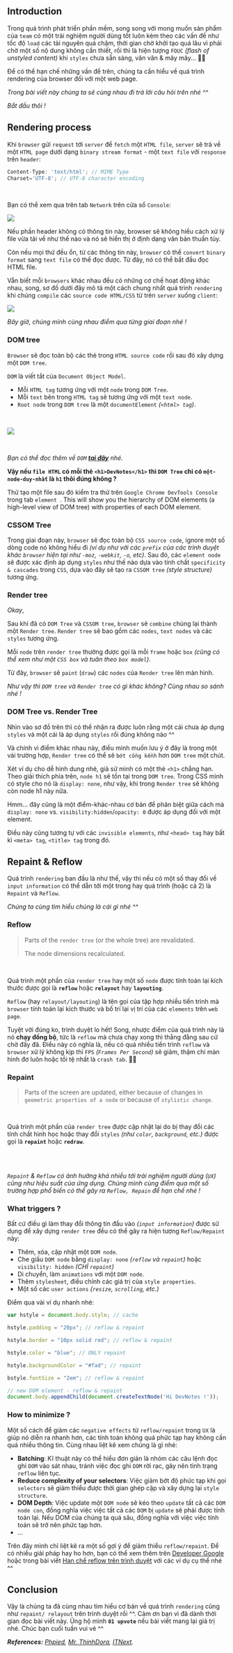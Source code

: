 ## Introduction
Trong quá trình phát triển phần mềm, song song với mong muốn sản phẩm của `team` có một trải nghiệm người dùng tốt luôn kèm theo các vấn đề như tốc độ `load` các tài nguyên quá chậm, thời gian chờ khởi tạo quá lâu vì phải chờ một số nộ dung không cần thiết, rồi thì là hiện tượng `FOUC` *(flash of unstyled content)* khi `styles` chưa sẵn sàng, vân vân & mây mây... 🥴🥴 

Để có thể hạn chế những vấn đề trên, chúng ta cần hiểu về quá trình rendering của browser đối với một web page.

*Trong bài viết này chúng ta sẽ cùng nhau đi trả lời câu hỏi trên nhé ^^*

*Bắt đầu thôi !*
## Rendering process

Khi `browser` gửi `request` tới `server` để `fetch` một `HTML file`, `server` sẽ trả về một `HTML page` dưới dạng `binary stream format` - một `text file` với `response` trên `header`:

```js
Content-Type: 'text/html'; // MIME Type
Charset='UTF-8'; // UTF-8 character encoding
```

<br/>

Bạn có thể xem qua trên tab `Network` trên cửa sổ `Console`: 

![](https://miro.medium.com/max/2000/1*Tm-HPhmGA0BL7HIj38H8Qw.png)

Nếu phần header không có thông tin này, browser sẽ không hiểu cách xử lý file vừa tải về như thế nào và nó sẽ hiển thị ở định dạng văn bản thuần túy.

Còn nếu mọi thứ đều ổn, từ các thông tin này, `browser` có thể `convert` `binary format` sang `text file` có thể đọc được. Từ đây, nó có thể bắt đầu đọc HTML file.

Vẫn biết mỗi `browsers` khác nhau đều có những cơ chế hoạt động khác nhau, song, sơ đồ dưới đây mô tả một cách chung nhất quá trình `rendering` khi chúng `compile` các `source code HTML/CSS` từ trên `server` xuống `client`:

![](https://www.phpied.com/files/reflow/render.png)

*Bây giờ, chúng mình cùng nhau điểm qua từng giai đoạn nhé !*

### DOM tree
`Browser` sẽ đọc toàn bộ các thẻ trong `HTML source code` rồi sau đó xây dựng một `DOM tree`.

`DOM` là viết tắt của `Document Object Model`.
- Mỗi `HTML tag` tương ứng với một `node` trong `DOM Tree`.
- Mỗi `text` bên trong `HTML tag` sẽ tương ứng với một `text node`.
- `Root node` trong `DOM tree` là một `documentElement` *(`<html> tag`)*.

<br/>

![](https://miro.medium.com/max/1040/1*YSA8lCfCVPn3d6GWAVokrA.png)

<br/>

*Bạn có thể đọc thêm về `DOM` [**tại đây**](https://haodev.wordpress.com/2019/06/21/original-dom-vs-shadow-dom-vs-virtual-dom/) nhé.*

**Vậy nếu `file HTML` có mỗi thẻ `<h1>DevNotes</h1>` thì `DOM Tree` chỉ có `một-node-duy-nhất` là `h1` thôi đúng không ?**

Thử tạo một file sau đó kiểm tra thử trên `Google Chrome DevTools Console` trong tab `element `. This will show you the hierarchy of DOM elements (a high-level view of DOM tree) with properties of each DOM element.

### CSSOM Tree
Trong giai đoạn này, `browser` sẽ đọc toàn bộ `CSS source code`, ignore một số dòng code nó không hiểu đi *(ví dụ như với các `prefix` của các trình duyệt khác `browser` hiện tại như `-moz`, `-webkit`, `-o`, etc)*. Sau đó, các `element node` sẽ được xác định áp dụng `styles` như thế nào dựa vào tính chất `specificity & cascades` trong `CSS`, dựa vào đây sẽ tạo ra `CSSOM tree` *(style structure)* tương ứng.

### Render tree
*Okay*,

Sau khi đã có `DOM Tree` và `CSSOM tree`, `browser` sẽ `combine` chúng lại thành một `Render tree`. `Render tree` sẽ bao gồm các `nodes`, `text nodes` và các `styles` tương ứng.

Mỗi `node` trên `render tree` thường được gọi là mỗi `frame` hoặc `box` *(cũng có thể xem như một `CSS box` và tuân theo `box model`)*.

Từ đây, `browser` sẽ `paint` (`draw`) các `nodes` của `Render tree` lên màn hình.

*Như vậy thì `DOM tree` và `Render tree` có gì khác không? Cùng nhau so sánh nhé !*

### DOM Tree vs. Render Tree

Nhìn vào sơ đồ trên thì có thể nhận ra được luôn rằng một cái chưa áp dụng `styles` và một cái là áp dụng `styles` rồi đúng không nào ^^

Và chính vì điểm khác nhau này, điều mình muốn lưu ý ở đây là trong một vài trường hợp, `Render tree` có thể sẽ `bớt cồng kềnh` hơn `DOM tree` một chút.

Xét ví dụ cho dễ hình dung nhé, giả sử mình có một thẻ `<h1>` chẳng hạn. Theo giải thích phía trên, `node h1` sẽ tồn tại trong `DOM tree`. Trong CSS mình có style cho nó là `display: none`, như vậy, khi trong `Render tree` sẽ không còn node h1 này nữa. 

Hmm... đây cũng là một điểm-khác-nhau cơ bản để phân biệt giữa cách mà `display: none` vs. `visibility:hidden`/`opacity: 0` được áp dụng đối với một element.

Điều này cũng tương tự với các `invisible elements`, như `<head> tag` hay bất kì  `<meta> tag`,  `<title> tag` trong đó.

## Repaint & Reflow

Quá trình `rendering` ban đầu là như thế, vậy thì nếu có một số thay đổi về `input information` có thể dẫn tới một trong hay quá trình (hoặc cả 2) là `Repaint` và `Reflow`.

*Chúng ta cùng tìm hiểu chúng là cái gì nhé ^^*

### Reflow
> Parts of the `render tree` (or the whole tree) are revalidated.
>
> The node dimensions recalculated.

<br/>

Quá trình một phần của `render tree` hay một số `node` được tính toán lại kích thước được gọi là **`reflow`** hoặc **`relayout`** hay **`layouting`**.

`Reflow` (hay `relayout/layouting`) là tên gọi của tập hợp nhiều tiến trình mà `browser` tính toán lại kích thước và bố trí lại vị trí của các `elements` trên `web page`.

Tuyệt vời đúng ko, trình duyệt lo hết! Song, nhược điểm của quá trình này là nó **chạy đồng bộ**, tức là `reflow` mà chưa chạy xong thì thằng đằng sau cứ chờ đấy đã. Điều này có nghĩa là, nếu có quá nhiều tiến trình `reflow` và `browser` xử lý không kịp thì `FPS` *(`Frames Per Second`)* sẽ giảm, thậm chí màn hình đơ luôn hoặc tồi tệ nhất là `crash tab`. 🤣🤣



### Repaint

> Parts of the screen are updated, either because of changes in `geometric properties of a node` or because of `stylistic change`.
 
<br/>

Quá trình một phần của `render tree` được cập nhật lại do bị thay đổi các tính chất hình học hoặc thay đổi `styles` *(như `color`, `background`, etc.)* được gọi là **`repaint`** hoặc **`redraw`**.

<br/>

<br/>

*`Repaint` & `Reflow` có ảnh hưởng khá nhiều tới trải nghiệm người dùng (`UX`) cũng như hiệu suất của ứng dụng. Chúng mình cùng điểm qua một số trường hợp phổ biến có thể gây ra `Reflow, Repain` để hạn chế nhé !*

### What triggers ?
Bất cứ điều gì làm thay đổi thông tin đầu vào *(`input information`)* được sử dụng để xây dựng `render tree` đều có thể gây ra hiện tượng `Reflow/Repaint` này: 
- Thêm, xóa, cập nhật một `DOM node`.
- Che giấu `DOM node` bằng `display: none` *(`reflow` và `repaint`)* hoặc `visibility: hidden` *(CHỈ `repaint`)*
- Di chuyển, làm `animations` với một `DOM node`.
- Thêm `stylesheet`, điều chỉnh các giá trị của `style properties`.
- Một số các `user actions` *(`resize`, `scrolling`, etc.)*

Điểm qua vài ví dụ nhanh nhé:
```js
var hstyle = document.body.style; // cache

hstyle.padding = "20px"; // reflow & repaint

hstyle.border = "10px solid red"; // reflow & repaint

hstyle.color = "blue"; // ONLY repaint

hstyle.backgroundColor = "#fad"; // repaint

bstyle.fontSize = "2em"; // reflow & repaint

// new DOM element - reflow & repaint
document.body.appendChild(document.createTextNode('Hi DevNotes !'));
```

### How to minimize ?
Một số cách để giảm các `negative effects` từ `reflow/repaint` trong `UX` là giúp nó diễn ra nhanh hơn, các tính toán không quá phức tạp hay không cần quá nhiều thông tin. Cùng nhau liệt kê xem chúng là gì nhé:

- **Batching**: Kĩ thuật này có thể hiểu đơn giản là nhóm các câu lệnh đọc ghi `DOM` vào sát nhau, tránh việc đọc ghi `DOM` rời rạc, gây nên tình trạng `reflow` liên tục.
-  **Reduce complexity of your selectors**: Việc giảm bớt độ phức tạp khi gọi `selectors` sẽ giảm thiểu được thời gian ghép cặp và xây dựng lại `style structure`.
- **DOM Depth**:  Việc update một `DOM node` sẽ kéo theo `update` tất cả các `DOM node con`, đồng nghĩa việc việc tất cả các `DOM` bị `update` sẽ phải được tính toán lại. Nếu DOM của chúng ta quá sâu, đồng nghĩa với việc việc tính toán sẽ trở nên phức tạp hơn.
- ...

Trên đây mình chỉ liệt kê ra một số gợi ý để giảm thiểu `reflow/repaint`. Để có nhiều giải pháp hay ho hơn, bạn có thể xem thêm trên [Developer Google](https://developers.google.com/web/fundamentals/performance/rendering/reduce-the-scope-and-complexity-of-style-calculations) hoặc trong bài viết [Hạn chế reflow trên trình duyệt](https://viblo.asia/p/han-che-reflow-tren-trinh-duyet-gDVK2JPjKLj#_3-han-che-bang-cach-nao-2)   với các ví dụ cụ thể nhé ^^

## Conclusion

Vậy là chúng ta đã cùng nhau tìm hiểu cơ bản về quá trình `rendering` cũng như `repaint/ relayout` trên trình duyệt rồi ^^.  Cảm ơn bạn vì đã dành thời gian đọc bài viết này. Ủng hộ mình **`01 upvote`** nếu bài viết mang lại giá trị nhé.
Chúc bạn cuối tuần vui vẻ ^^

***References:** [Phpied](https://www.phpied.com/rendering-repaint-reflowrelayout-restyle/), [Mr. ThinhDora](https://thinhdora.me/search/query:t%E1%BB%91i%20%C6%B0u%20browser%20rendering), [ITNext](https://itnext.io/how-the-browser-renders-a-web-page-dom-cssom-and-rendering-df10531c9969).*